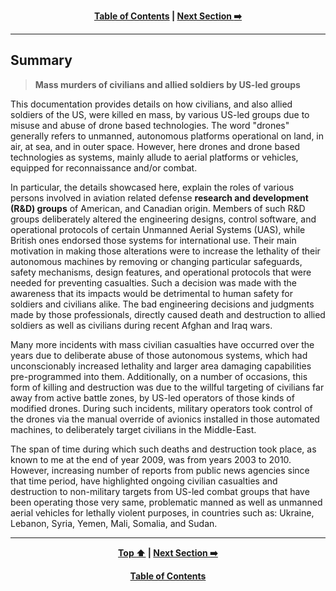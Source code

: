 <div align="center">
  
  **[Table of Contents][TOC] | [Next Section :arrow_right:][Next]**
  
  [Next]: /expose/01-0.md
  [TOC]: /README.md#table-of-contents
  
</div>

---

## Summary  

>**Mass murders of civilians and allied soldiers by US-led groups**

This documentation provides details on how civilians, and also allied soldiers of the US, were killed en mass, by various US-led groups due to misuse and abuse of drone based technologies. The word "drones" generally refers to unmanned, autonomous platforms operational on land, in air, at sea, and in outer space. However, here drones and drone based technologies as systems, mainly allude to aerial platforms or vehicles, equipped for reconnaissance and/or combat. 

In particular, the details showcased here, explain the roles of various persons involved in aviation related defense **research and development (R&D) groups** of American, and Canadian origin. Members of such R&D groups deliberately altered the engineering designs, control software, and operational protocols of certain Unmanned Aerial Systems (UAS), while British ones endorsed those systems for international use. Their main motivation in making those alterations were to increase the lethality of their autonomous machines by removing or changing particular safeguards, safety mechanisms, design features, and operational protocols that were needed for preventing casualties. Such a decision was made with the awareness that its impacts would be detrimental to human safety for soldiers and civilians alike. The bad engineering decisions and judgments made by those professionals, directly caused death and destruction to allied soldiers as well as civilians during recent Afghan and Iraq wars. 

Many more incidents with mass civilian casualties have occurred over the years due to deliberate abuse of those autonomous systems, which had unconscionably increased lethality and larger area damaging capabilities pre-programmed into them. Additionally, on a number of occasions, this form of killing and destruction was due to the willful targeting of civilians far away from active battle zones, by US-led operators of those kinds of modified drones. During such incidents, military operators took control of the drones via the manual override of avionics installed in those automated machines, to deliberately target civilians in the Middle-East.

The span of time during which such deaths and destruction took place, as known to me at the end of year 2009, was from years 2003 to 2010. However, increasing number of reports from public news agencies since that time period, have highlighted ongoing civilian casualties and destruction to non-military targets from US-led combat groups that have been operating those very same, problematic manned as well as unmanned aerial vehicles for lethally violent purposes, in countries such as: Ukraine, Lebanon, Syria, Yemen, Mali, Somalia, and Sudan.

---
<div align="center">
  
  **[Top :arrow_up:][Top] | [Next Section :arrow_right:][Next]** 
  
  **[Table of Contents][TOC]**

  [Top]: /expose/00-0.md#summary
  [Next]: /expose/01-0.md
  [TOC]: /README.md#table-of-contents
  
</div>


